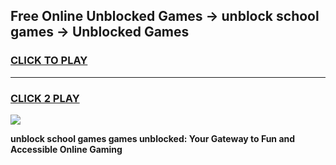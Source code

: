 
## Free Online Unblocked Games → unblock school games → Unblocked Games
<h3>
<a href="https://premium.freeplayer.one?title=unblock_school_games&ref=21F">CLICK TO PLAY</a></h3>
<hr>

<h3>
<a href="https://premium.freeplayer.one?title=unblock_school_games&ref=21F">CLICK 2 PLAY</a>
  
</h3>

<a href="https://premium.freeplayer.one?title=unblock_school_games&ref=21F/"><img src="https://clearcache.store/games.png"></a>


**unblock school games games unblocked: Your Gateway to Fun and Accessible Online Gaming**

